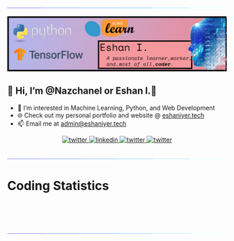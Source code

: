 ![Glowing Bar](/assets/glowing-bar.gif)


![image](/assets/banner.png)



## 👋 Hi, I’m @Nazchanel or Eshan I.👋

- 🤖 I’m interested in Machine Learning, Python, and Web Development
- 🌐 Check out my personal portfolio and website @ [eshaniyer.tech](https://eshaniyer.tech)
- 📫 Email me at [admin@eshaniyer.tech](mailto:admin@eshaniyer.tech)
<p align="center">

<a href="https://eshaniyer.tech" target="_blank">
<img src=https://img.shields.io/badge/website-1b5568?&style=for-the-badge&logo=world&logoColor=white alt=twitter style="margin-bottom: 10px;" />
</a>
<a href="https://www.linkedin.com/in/kulfieshan" target="_blank">
<img src=https://img.shields.io/badge/linkedin-%231E77B5.svg?&style=for-the-badge&logo=linkedin&logoColor=white alt=linkedin style="margin-bottom: 10px;" />
</a>
<a href="https://twitter.com/eshaniyer06" target="_blank">
<img src=https://img.shields.io/badge/twitter-%2300acee.svg?&style=for-the-badge&logo=twitter&logoColor=white alt=twitter style="margin-bottom: 10px;" />
</a>
<a href="mailto:admin@eshaniyer.tech" target="_blank">
<img src=https://img.shields.io/badge/gmail-D14836?&style=for-the-badge&logo=gmail&logoColor=white alt=twitter style="margin-bottom: 10px;" />
</a>

</p>

![Glowing Bar](/assets/glowing-bar.gif)
# Coding Statistics


<p align="left">
  <img width="48%" src="https://github-readme-stats.vercel.app/api?username=Nazchanel&show_icons=true&theme=tokyonight&count_private=true&include_all_commits=true&custom_title=GitHub%20Stats"  alt=""/> 
  <img width="48%" src="https://github-readme-streak-stats.herokuapp.com/?user=Nazchanel&theme=tokyonight"  alt=""/>

</p>
<p align="center">

[//]: # (  <img width="48%" src="https://github-readme-stats.vercel.app/api/top-langs/?username=Nazchanel&langs_count=5&theme=gotham&border_radius=20&border_color=960606&card_width=500"  alt=""/>)
</p>

<p align="center">
  <img width="48%" src="https://github-readme-stats.vercel.app/api/wakatime?username=Nazchanel&layout=compact&theme=gotham&border_radius=20&border_color=960606&custom_title=Coding%20Time&card_width=999"  alt=""/>
  </p>

![Glowing Bar](/assets/glowing-bar.gif)

<!--

Here are some ideas to get you started:

- 🔭 I’m currently working on ...
- 🌱 I’m currently learning ...
- 👯 I’m looking to collaborate on ...
- 🤔 I’m looking for help with ...
- 💬 Ask me about ...
-  How to reach me: ...
- 😄 Pronouns: ...
- ⚡ Fun fact: ...
-->
